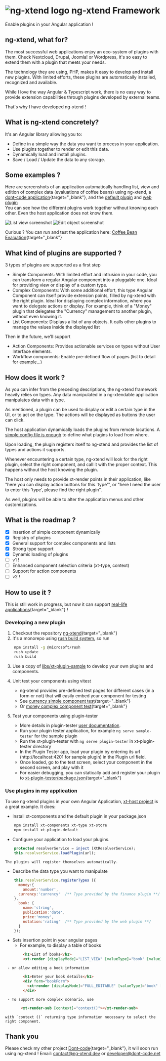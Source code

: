 # ![ng-xtend logo](docs/logos/logo-xtend-angular-red-small-transparent.png) ng-xtend Framework 
Enable plugins in your Angular application ! 



## ng-xtend, what for?

The most successful web applications enjoy an eco-system of plugins with them. Check Nextcloud, Drupal, Joomla! or Wordpress, it's so easy to extend them with a plugin that meets your needs.

The technology they are using, PHP, makes it easy to develop and install new plugins. With limited efforts, these plugins are automatically installed, recognized and available.

While I love the way Angular & Typescript work, there is no easy way to provide extension capabilities through plugins developed by external teams.

That's why I have developed ng-xtend !

## What is ng-xtend concretely?

It's an Angular library allowing you to:

- Define in a simple way the data you want to process in your application.
- Use plugins together to render or edit this data.
- Dynamically load and install plugins.
- Save / Load / Update the data to any storage.

## Some examples ?
Here are screenshots of an application automatically handling list, view and edition of complex data (evaluations of coffee beans) using ng-xtend, a [dont-code application](https://dont-code.net/){target="_blank"}, and the [default plugin](https://github.com/dont-code/ng-xtend/tree/main/plugins/xt-default) and [web plugin](https://github.com/dont-code/ng-xtend/tree/main/plugins/xt-web)  
You can see how the different plugins work together without knowing each other. Even the host application does not know them.

![List view screenshot](docs/screenshots/xt-host-list-view-split.png)
![Edit object screenshot](docs/screenshots/xt-host-edit-view-split.png)

Curious ? You can run and test the application here:
[Coffee Bean Evaluation](https://test.dont-code.net/apps/latest/xt-host/?project=Coffee%20Beans%20Evaluation){target="_blank"}

## What kind of plugins are supported ?

3 types of plugins are supported as a first step
 
- Simple Components: With limited effort and intrusion in your code, you can transform a regular Angular component into a pluggable one. Ideal for providing view or display of a custom type.
- Complex Components: With some additional effort, this type Angular Component can itself provide extension points, filled by ng-xtend with the right plugin. Ideal for displaying complex information, where you want to delegate actions or display.
For example, think of a "Money" plugin that delegates the "Currency" management to another plugin, without even knowing it.
- List Components: Displays a list of any objects. It calls other plugins to manage the values inside the displayed list

Then in the future, we'll support

- Action Components: Provides actionable services on types without User Interface elements.
- Workflow components: Enable pre-defined flow of pages (list to detail for example...) 

## How does it work ?

As you can infer from the preceding descriptions, the ng-xtend framework heavily relies on types. Any data manipulated in a ng-xtendable application manipulates data with a type.

As mentioned, a plugin can be used to display or edit a certain type in the UI, or to act on the type. The actions will be displayed as buttons the user can click.

The host application dynamically loads the plugins from remote locations. A [simple config file is enough](https://github.com/dont-code/ng-xtend/blob/main/apps/xt-host/projects/host/public/assets/config/default.json) to define what plugins to load from where.

Upon loading, the plugin registers itself to ng-xtend and provides the list of types and actions it supports.

Whenever encountering a certain type, ng-xtend will look for the right plugin, select the right component, and call it with the proper context. This happens without the host knowing the plugin.

The host only needs to provide xt-render points in their application, like "here you can display action buttons for this 'type'", or "here I need the user to enter this 'type', please find the right plugin".

As well, plugins will be able to alter the application menus and other customizations.

## What is the roadmap ?

- [x] Insertion of simple component dynamically 
- [x] Registry of plugins
- [x] General support for complex components and lists
- [x] Strong type support
- [x] Dynamic loading of plugins
- [ ] v1 !
- [ ] Enhanced component selection criteria (xt-type, context)
- [ ] Support for action components
- [ ] v2 !

## How to use it ?
This is still work in progress, but now it can support [real-life applications](https://test.dont-code.net/apps/latest/xt-host/?project=Coffee%20Beans%20Evaluation){target="_blank"} !

### Developing a new plugin
1. Checkout the repository [ng-xtend](https://github.com/dont-code/ng-xtend){target="_blank"}
2. It's a monorepo using [rush build system](https://rushjs.io/), so run

```bash
    npm install -g @microsoft/rush
    rush update
    rush build
```

3. Use a copy of [libs/xt-plugin-sample](https://github.com/dont-code/ng-xtend/tree/main/libs/xt-plugin-sample) to develop your own plugins and components.
3. Unit test your components using vitest
   - ng-xtend provides pre-defined test pages for different cases (in a form or not) that will easily embed your component for testing
   - See [currency simple component test](https://github.com/dont-code/ng-xtend/blob/main/libs/xt-plugin-sample/projects/sample/src/lib/currency/sample-currency.component.spec.ts){target="_blank"}
   - Or [money complex component test](https://github.com/dont-code/ng-xtend/blob/main/libs/xt-plugin-sample/projects/sample/src/lib/money/sample-money.component.spec.ts){target="_blank"}
   
4. Test your components using plugin-tester
   - More details in plugin-tester [user documentation](apps/xt-plugin-tester/README.md).
   - Run your plugin tester application, for example `ng serve sample-tester` for the sample plugin
   - Run the xt-plugin-tester with `ng serve plugin-tester` in xt-plugin-tester directory
   - In the Plugin Tester app, load your plugin by entering its url (http://localhost:4201 for sample plugin) in the Plugin url field.
   - Once loaded, go to the test screen, select your component in the second screen, and play with it
   - For easier debugging, you can statically add and register your plugin to [xt-plugin-tester/package.json](https://github.com/dont-code/ng-xtend/blob/main/apps/xt-plugin-tester/package.json){target="_blank"}

### Use plugins in my application
To use ng-xtend plugins in your own Angular Application,
[xt-host project](apps/xt-host/README.md) is a great example.
It does:

  - Install xt-components and the default plugin in your package.json

```bash
    npm install xt-components xt-type xt-store
    npm install xt-plugin-default
```

  - Configure your application to load your plugins.

```javascript
    protected resolverService = inject (XtResolverService);
    this.resolverService.loadPlugin(url);
```

    The plugins will register themselves automatically.
  - Describe the data type you want to manipulate

```javascript
    this.resolverService.registerTypes ({
      money:{
        amount:'number',
      currency:'currency'  /** Type provided by the finance plugin **/ 
    },
      book: {
        name:'string',
        publication:'date',
        price:'money',
        notation:'rating'  /** Type provided by the web plugin **/
      }    
    }); 
```

   - Sets insertion point in your angular pages
     - For example, to display a table of books

```html
        <h1>List of books</h1>
        <xt-render [displayMode]="LIST_VIEW" [valueType]="book" [value]="listOfBooks" ></xt-render>
```

     - or allow editing a book information

```html
        <h1>Enter your book details</h1>
        <div form="bookForm">
          <xt-render [displayMode]="FULL_EDITABLE" [valueType]="book" [formGroup]="bookForm" subName="book"></xt-render>
        </div>
```
     - To support more complex scenario, use

```html
       <xt-render-sub [context]="context()"></xt-render-sub>
```

    with `context ()` returning type information necessary to select the right component.

## Thank you
Please check my other project [Dont-code](https://dont-code.net){target="_blank"}, it will soon run using ng-xtend !
Email: contact@ng-xtend.dev or developer@dont-code.net
